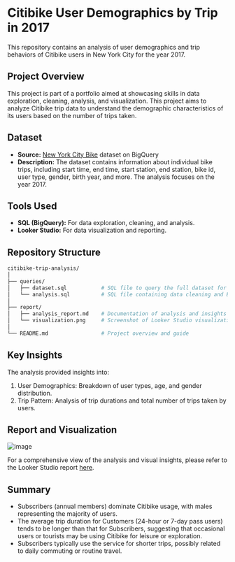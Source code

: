 # Citibike User Demographics by Trip in 2017
This repository contains an analysis of user demographics and trip behaviors of Citibike users in New York City for the year 2017. 

## Project Overview
This project is part of a portfolio aimed at showcasing skills in data exploration, cleaning, analysis, and visualization. This project aims to analyze Citibike trip data to understand the demographic characteristics of its users based on the number of trips taken.

## Dataset
* **Source:** [New York City Bike](https://console.cloud.google.com/bigquery?project=bigquery-public-data&p=bigquery-public-data&d=new_york_citibike&t=citibike_trips&page=table) dataset on BigQuery
* **Description:** The dataset contains information about individual bike trips, including start time, end time, start station, end station, bike id, user type, gender, birth year, and more. The analysis focuses on the year 2017.

## Tools Used
* **SQL (BigQuery):** For data exploration, cleaning, and analysis.
* **Looker Studio:** For data visualization and reporting.

## Repository Structure
```graphql
citibike-trip-analysis/
│
├── queries/
│   ├── dataset.sql           # SQL file to query the full dataset for Looker Studio
│   └── analysis.sql          # SQL file containing data cleaning and EDA queries
│
├── report/
│   ├── analysis_report.md    # Documentation of analysis and insights from the EDA
│   └── visualization.png     # Screenshot of Looker Studio visualization report
│
└── README.md                 # Project overview and guide
```

## Key Insights
The analysis provided insights into:
1. User Demographics: Breakdown of user types, age, and gender distribution.
2. Trip Pattern: Analysis of trip durations and total number of trips taken by users.

## Report and Visualization
![image](https://github.com/user-attachments/assets/b743eacf-2bd8-4c61-95e5-18ebcef03c8f)

For a comprehensive view of the analysis and visual insights, please refer to the Looker Studio report [here](https://lookerstudio.google.com/s/hIg4Hdu6-fs).

## Summary
- Subscribers (annual members) dominate Citibike usage, with males representing the majority of users.
- The average trip duration for Customers (24-hour or 7-day pass users) tends to be longer than that for Subscribers, suggesting that occasional users or tourists may be using Citibike for leisure or exploration.
- Subscribers typically use the service for shorter trips, possibly related to daily commuting or routine travel.
